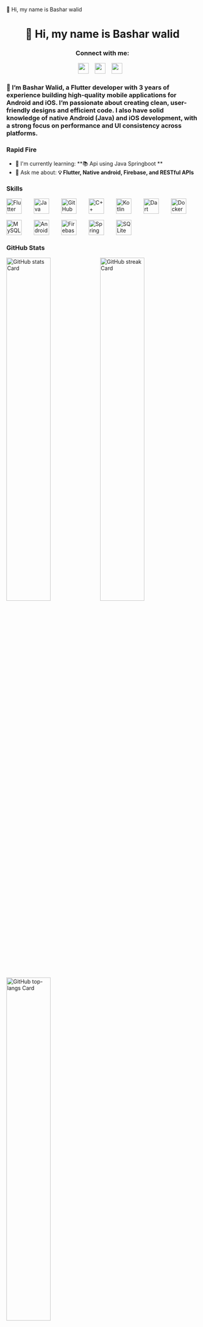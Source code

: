 👋 Hi, my name is Bashar walid

<div id="toc">
  <ul align="center" style="list-style: none">
    <summary>
      <h1>
        👋 Hi, my name is Bashar walid
      </h1>
    </summary>
  </ul>
</div>

**<h3 align="center">Connect with me:</h3>** 
<p align="center"><a href="https://www.linkedin.com/in/https://www.linkedin.com/in/bashar-walid-82a538283/" target="_blank"><img src="https://img.shields.io/badge/LinkedIn-0077B5?style=for-the-badge&logo=linkedin&logoColor=white" height="28" style="margin-right: 12px"></a> <a href="basharwalid2002@gmail.com" target="_blank"><img src="https://img.shields.io/badge/Gmail-D14836?style=for-the-badge&logo=gmail&logoColor=white" height="28" style="margin-right: 12px"></a> <a href="https://www.instagram.com/fr.bashar" target="_blank"><img src="https://img.shields.io/badge/Instagram-E4405F?style=for-the-badge&logo=instagram&logoColor=white" height="28" style="margin-right: 12px"></a></p>

 **<h3 align="left">🚀 I’m Bashar Walid, a Flutter developer with 3 years of experience building high-quality mobile applications for Android and iOS. I’m passionate about creating clean, user-friendly designs and efficient code. I also have solid knowledge of native Android (Java) and iOS development, with a strong focus on performance and UI consistency across platforms.</h3>**

**<h3 align="left">Rapid Fire</h3>**

- 🌱 I'm currently learning: **📚 Api using Java Springboot **
- 💬 Ask me about: **💡 Flutter, Native android, Firebase, and RESTful APIs**

 **<h3 align="left">Skills</h3>**

<div style="display: flex; flex-wrap: wrap; gap: 16px; justify-content: left;"><img src="https://cdn.jsdelivr.net/gh/devicons/devicon/icons/flutter/flutter-original.svg" height="40" alt="Flutter" style="margin-right: 16px"> <img src="https://cdn.jsdelivr.net/gh/devicons/devicon/icons/java/java-original.svg" height="40" alt="Java" style="margin-right: 16px"> <img src="https://cdn.jsdelivr.net/gh/devicons/devicon/icons/github/github-original.svg" height="40" alt="GitHub" style="margin-right: 16px"> <img src="https://cdn.jsdelivr.net/gh/devicons/devicon/icons/cplusplus/cplusplus-original.svg" height="40" alt="C++" style="margin-right: 16px"> <img src="https://cdn.jsdelivr.net/gh/devicons/devicon/icons/kotlin/kotlin-original.svg" height="40" alt="Kotlin" style="margin-right: 16px"> <img src="https://cdn.jsdelivr.net/gh/devicons/devicon@latest/icons/dart/dart-original.svg" height="40" alt="Dart" style="margin-right: 16px"> <img src="https://cdn.jsdelivr.net/gh/devicons/devicon@latest/icons/docker/docker-original-wordmark.svg" height="40" alt="Docker" style="margin-right: 16px"> <img src="https://cdn.jsdelivr.net/gh/devicons/devicon@latest/icons/mysql/mysql-original-wordmark.svg" height="40" alt="MySQL" style="margin-right: 16px"> <img src="https://cdn.jsdelivr.net/gh/devicons/devicon/icons/android/android-original.svg" height="40" alt="Android" style="margin-right: 16px"> <img src="https://cdn.jsdelivr.net/gh/devicons/devicon/icons/firebase/firebase-plain.svg" height="40" alt="Firebase" style="margin-right: 16px"> <img src="https://cdn.jsdelivr.net/gh/devicons/devicon@latest/icons/spring/spring-original-wordmark.svg" height="40" alt="Spring" style="margin-right: 16px"> <img src="https://cdn.jsdelivr.net/gh/devicons/devicon/icons/sqlite/sqlite-original.svg" height="40" alt="SQLite" style="margin-right: 16px"></div>

 **<h3 align="left">GitHub Stats</h3>**

<p align="left">
  <img width="48%" src="https://github-readme-stats.vercel.app/api?username=basharwalid&theme=react&hide_title=false&hide_rank=false&show_icons=false&include_all_commits=false&count_private=true&line_height=23" alt="GitHub stats Card" />
  <img width="48%" src="https://streak-stats.demolab.com/?user=basharwalid&theme=react&hide_border=false&date_format=M+j%5B%2C+Y%5D&mode=daily&hide_total_contributions=false&hide_current_streak=false&hide_longest_streak=false&card_height=200" alt="GitHub streak Card" />
</p>

<p align="left">
  <img width="48%" src="https://github-readme-stats.vercel.app/api/top-langs?username=basharwalid&theme=react&hide_title=false&layout=compact&langs_count=6&hide_progress=false&card_width=400" alt="GitHub top-langs Card" />
</p>

